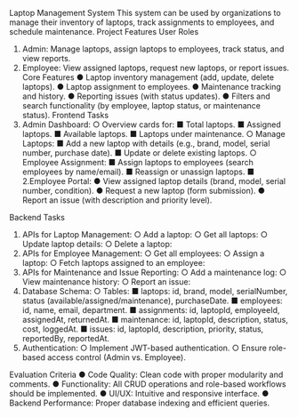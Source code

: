Laptop Management System
This system can be used by organizations to manage their inventory of laptops, track
assignments to employees, and schedule maintenance.
Project Features
User Roles
1. Admin: Manage laptops, assign laptops to employees, track status, and view
reports.
2. Employee: View assigned laptops, request new laptops, or report issues.
Core Features
● Laptop inventory management (add, update, delete laptops).
● Laptop assignment to employees.
● Maintenance tracking and history.
● Reporting issues (with status updates).
● Filters and search functionality (by employee, laptop status, or maintenance status).
Frontend Tasks
1. Admin Dashboard:
○ Overview cards for:
■ Total laptops.
■ Assigned laptops.
■ Available laptops.
■ Laptops under maintenance.
○ Manage Laptops:
■ Add a new laptop with details (e.g., brand, model, serial number,
purchase date).
■ Update or delete existing laptops.
○ Employee Assignment:
■ Assign laptops to employees (search employees by name/email).
■ Reassign or unassign laptops.
■
2.Employee Portal:
● View assigned laptop details (brand, model, serial number, condition).
● Request a new laptop (form submission).
● Report an issue (with description and priority level).

Backend Tasks
1. APIs for Laptop Management:
○ Add a laptop:
○ Get all laptops:
○ Update laptop details:
○ Delete a laptop:
2. APIs for Employee Management:
○ Get all employees:
○ Assign a laptop:
○ Fetch laptops assigned to an employee:
3. APIs for Maintenance and Issue Reporting:
○ Add a maintenance log:
○ View maintenance history:
○ Report an issue:
4. Database Schema:
○ Tables:
■ laptops: id, brand, model, serialNumber, status
(available/assigned/maintenance), purchaseDate.
■ employees: id, name, email, department.
■ assignments: id, laptopId, employeeId, assignedAt, returnedAt.
■ maintenance: id, laptopId, description, status, cost, loggedAt.
■ issues: id, laptopId, description, priority, status, reportedBy,
reportedAt.
5. Authentication:
○ Implement JWT-based authentication.
○ Ensure role-based access control (Admin vs. Employee).

Evaluation Criteria
● Code Quality: Clean code with proper modularity and comments.
● Functionality: All CRUD operations and role-based workflows should be
implemented.
● UI/UX: Intuitive and responsive interface.
● Backend Performance: Proper database indexing and efficient queries.
